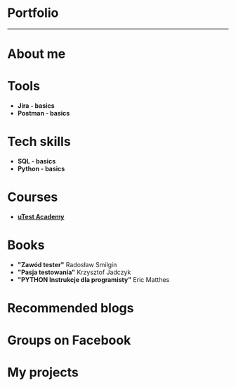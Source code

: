# Portfolio
***
# About me
# Tools
* **Jira - basics**
* **Postman - basics**
# Tech skills
* **SQL - basics**
* **Python - basics**
# Courses
* **[uTest Academy](https://utest.com)**
# Books
* **"Zawód tester"** Radosław Smilgin
* **"Pasja testowania"** Krzysztof Jadczyk
* **"PYTHON Instrukcje dla programisty"** Eric Matthes
# Recommended blogs
# Groups on Facebook
# My projects
